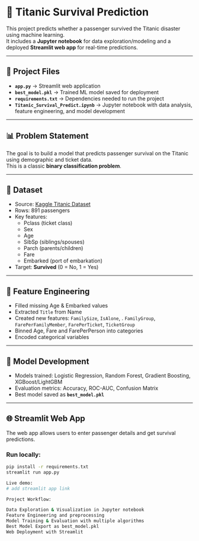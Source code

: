# 🚢 Titanic Survival Prediction

This project predicts whether a passenger survived the Titanic disaster using machine learning.  
It includes a **Jupyter notebook** for data exploration/modeling and a deployed **Streamlit web app** for real-time predictions.

---

## 📂 Project Files

- **`app.py`** → Streamlit web application  
- **`best_model.pkl`** → Trained ML model saved for deployment  
- **`requirements.txt`** → Dependencies needed to run the project  
- **`Titanic_Survival_Predict.ipynb`** → Jupyter notebook with data analysis, feature engineering, and model development  

---

## 📊 Problem Statement
The goal is to build a model that predicts passenger survival on the Titanic using demographic and ticket data.  
This is a classic **binary classification problem**.

---

## 📑 Dataset
- Source: [Kaggle Titanic Dataset](https://www.kaggle.com/c/titanic)  
- Rows: 891 passengers  
- Key features:  
  - Pclass (ticket class)  
  - Sex  
  - Age  
  - SibSp (siblings/spouses)  
  - Parch (parents/children)  
  - Fare  
  - Embarked (port of embarkation)  
- Target: **Survived** (0 = No, 1 = Yes)  

---

## 🔧 Feature Engineering
- Filled missing Age & Embarked values  
- Extracted `Title` from Name  
- Created new features: `FamilySize`, `IsAlone`, . `FamilyGroup`, `FarePerFamilyMember`, `FarePerTicket`, `TicketGroup`
- Binned Age, Fare and FarePerPerson into categories  
- Encoded categorical variables  

---

## 🤖 Model Development
- Models trained: Logistic Regression, Random Forest, Gradient Boosting, XGBoost/LightGBM  
- Evaluation metrics: Accuracy, ROC-AUC, Confusion Matrix  
- Best model saved as **`best_model.pkl`**  

---

## 🌐 Streamlit Web App
The web app allows users to enter passenger details and get survival predictions.

### Run locally:
```bash
pip install -r requirements.txt
streamlit run app.py

Live demo:
# add streamlit app link

Project Workflow:

Data Exploration & Visualization in Jupyter notebook
Feature Engineering and preprocessing
Model Training & Evaluation with multiple algorithms
Best Model Export as best_model.pkl
Web Deployment with Streamlit
